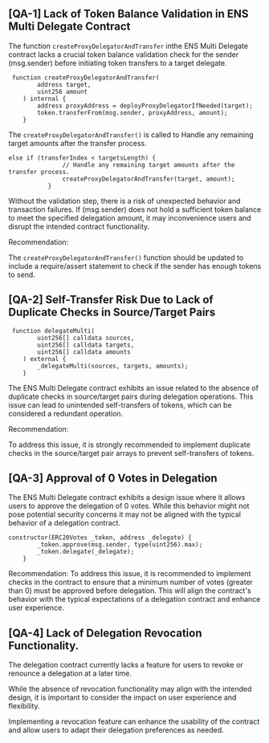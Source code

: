 ## [QA-1]  Lack of Token Balance Validation in ENS Multi Delegate Contract
The function `createProxyDelegatorAndTransfer` inthe ENS Multi Delegate contract lacks a crucial token balance validation check for the sender (msg.sender) before initiating token transfers to a target delegate.
```
 function createProxyDelegatorAndTransfer(
        address target,
        uint256 amount
    ) internal {
        address proxyAddress = deployProxyDelegatorIfNeeded(target);
        token.transferFrom(msg.sender, proxyAddress, amount);
    }
```
The  `createProxyDelegatorAndTransfer()` is called to  Handle any remaining target amounts after the transfer process.   
 ```
else if (transferIndex < targetsLength) {
                // Handle any remaining target amounts after the transfer process.
                createProxyDelegatorAndTransfer(target, amount);
            }
```
Without the validation step, there is a risk of unexpected behavior and transaction failures. If (msg.sender) does not hold a sufficient token balance to meet the specified delegation amount, it may inconvenience users and disrupt the intended contract functionality.

Recommendation:

The `createProxyDelegatorAndTransfer()` function should be updated to include a require/assert statement to check if the sender has enough tokens to send.

## [QA-2]  Self-Transfer Risk Due to Lack of Duplicate Checks in Source/Target Pairs
```
 function delegateMulti(
        uint256[] calldata sources,
        uint256[] calldata targets,
        uint256[] calldata amounts
    ) external {
        _delegateMulti(sources, targets, amounts);
    }
```
The ENS Multi Delegate contract exhibits an issue related to the absence of duplicate checks in source/target pairs during delegation operations. This issue can lead to unintended self-transfers of tokens, which can be considered a redundant operation.

Recommendation:

To address this issue, it is strongly recommended to implement duplicate checks in the source/target pair arrays to prevent self-transfers of tokens.

##  [QA-3]  Approval of 0 Votes in Delegation

The ENS Multi Delegate contract exhibits a design issue where it allows users to approve the delegation of 0 votes. While this behavior might not pose potential security concerns it may not be  aligned with the typical behavior of a delegation contract.

```
constructor(ERC20Votes _token, address _delegate) {
        _token.approve(msg.sender, type(uint256).max);
        _token.delegate(_delegate);
    }
```

Recommendation:
To address this issue, it is recommended to implement checks in the contract to ensure that a minimum number of votes (greater than 0) must be approved before delegation. This will align the contract's behavior with the typical expectations of a delegation contract and enhance user experience.

## [QA-4] Lack of Delegation Revocation Functionality.

The delegation contract currently lacks a feature for users to revoke or renounce a delegation at a later time.

 While the absence of revocation functionality may align with the intended design, it is important to consider the impact on user experience and flexibility.

Implementing a revocation feature can enhance the usability of the contract and allow users to adapt their delegation preferences as needed.

